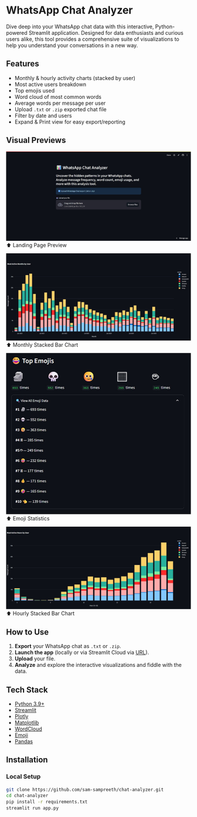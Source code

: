#  WhatsApp Chat Analyzer

Dive deep into your WhatsApp chat data with this interactive, Python-powered Streamlit application. Designed for data enthusiasts and curious users alike, this tool provides a comprehensive suite of visualizations to help you understand your conversations in a new way.


##  Features

-  Monthly & hourly activity charts (stacked by user)
-  Most active users breakdown
-  Top emojis used
-  Word cloud of most common words
-  Average words per message per user
-  Upload `.txt` or `.zip` exported chat file
-  Filter by date and users
-  Expand & Print view for easy export/reporting

##  Visual Previews

![Landing Page](assets/landing_page.jpeg)
⬆️ Landing Page Preview

![Monthly Stacked Bar](assets/sample_monthly_chart.jpeg)
⬆️ Monthly Stacked Bar Chart

![Emoji Stats](assets/sample_emojis.jpeg)
⬆️ Emoji Statistics

![Hourly Stacked Bar](assets/sample_hourly_chart.jpeg)
⬆️ Hourly Stacked Bar Chart

##  How to Use

1. **Export** your WhatsApp chat as `.txt` or `.zip`.
2. **Launch the app** (locally or via Streamlit Cloud via [URL](https://whatsapp-chat-metrics.streamlit.app/)).
3. **Upload** your file.
4. **Analyze** and explore the interactive visualizations and fiddle with the data.

##  Tech Stack

- [Python 3.9+](https://www.python.org/)
- [Streamlit](https://streamlit.io/)
- [Plotly](https://plotly.com/)
- [Matplotlib](https://matplotlib.org/)
- [WordCloud](https://github.com/amueller/word_cloud)
- [Emoji](https://pypi.org/project/emoji/)
- [Pandas](https://pandas.pydata.org/)

##  Installation

###  Local Setup

```bash
git clone https://github.com/sam-sampreeth/chat-analyzer.git
cd chat-analyzer
pip install -r requirements.txt
streamlit run app.py
